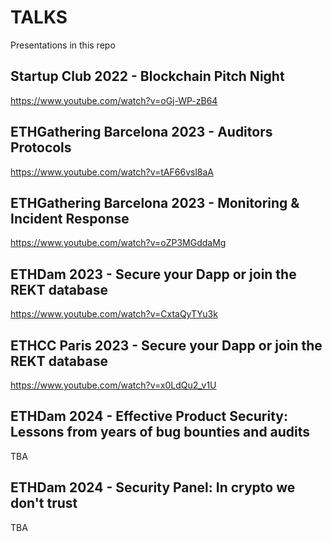 # TALKS

Presentations in this repo

## Startup Club 2022 - Blockchain Pitch Night
https://www.youtube.com/watch?v=oGj-WP-zB64

## ETHGathering Barcelona 2023 - Auditors Protocols
https://www.youtube.com/watch?v=tAF66vsl8aA

## ETHGathering Barcelona 2023 - Monitoring & Incident Response
https://www.youtube.com/watch?v=oZP3MGddaMg

## ETHDam 2023 - Secure your Dapp or join the REKT database
https://www.youtube.com/watch?v=CxtaQyTYu3k

## ETHCC Paris 2023 - Secure your Dapp or join the REKT database
https://www.youtube.com/watch?v=x0LdQu2_v1U

## ETHDam 2024 - Effective Product Security: Lessons from years of bug bounties and audits
TBA

## ETHDam 2024 - Security Panel: In crypto we don't trust
TBA
